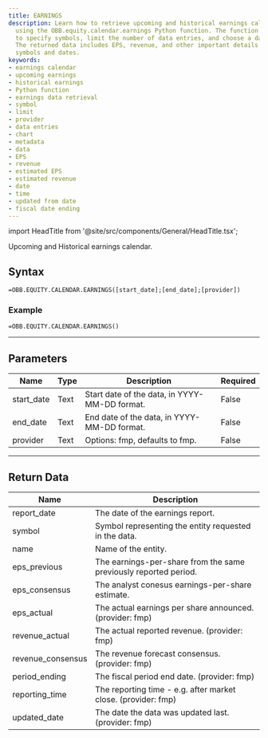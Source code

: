 ```yaml
---
title: EARNINGS
description: Learn how to retrieve upcoming and historical earnings calendar data
  using the OBB.equity.calendar.earnings Python function. The function allows you
  to specify symbols, limit the number of data entries, and choose a data provider.
  The returned data includes EPS, revenue, and other important details for the specified
  symbols and dates.
keywords: 
- earnings calendar
- upcoming earnings
- historical earnings
- Python function
- earnings data retrieval
- symbol
- limit
- provider
- data entries
- chart
- metadata
- data
- EPS
- revenue
- estimated EPS
- estimated revenue
- date
- time
- updated from date
- fiscal date ending
---
```


<!-- markdownlint-disable MD033 -->
import HeadTitle from '@site/src/components/General/HeadTitle.tsx';

<HeadTitle title="EQUITY.CALENDAR.EARNINGS | OpenBB Add-in for Excel Docs" />

Upcoming and Historical earnings calendar.

## Syntax

```excel wordwrap
=OBB.EQUITY.CALENDAR.EARNINGS([start_date];[end_date];[provider])
```

### Example

```excel wordwrap
=OBB.EQUITY.CALENDAR.EARNINGS()
```

---

## Parameters

| Name | Type | Description | Required |
| ---- | ---- | ----------- | -------- |
| start_date | Text | Start date of the data, in YYYY-MM-DD format. | False |
| end_date | Text | End date of the data, in YYYY-MM-DD format. | False |
| provider | Text | Options: fmp, defaults to fmp. | False |

---

## Return Data

| Name | Description |
| ---- | ----------- |
| report_date | The date of the earnings report.  |
| symbol | Symbol representing the entity requested in the data.  |
| name | Name of the entity.  |
| eps_previous | The earnings-per-share from the same previously reported period.  |
| eps_consensus | The analyst conesus earnings-per-share estimate.  |
| eps_actual | The actual earnings per share announced. (provider: fmp) |
| revenue_actual | The actual reported revenue. (provider: fmp) |
| revenue_consensus | The revenue forecast consensus. (provider: fmp) |
| period_ending | The fiscal period end date. (provider: fmp) |
| reporting_time | The reporting time - e.g. after market close. (provider: fmp) |
| updated_date | The date the data was updated last. (provider: fmp) |
